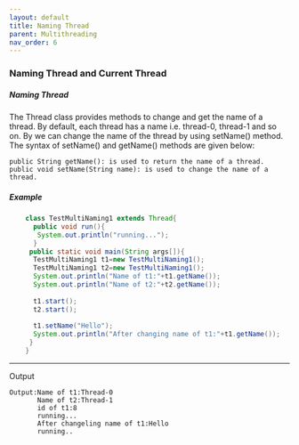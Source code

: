 ```yaml
---
layout: default
title: Naming Thread
parent: Multithreading
nav_order: 6
---
```

### Naming Thread and Current Thread

##### Naming Thread

The Thread class provides methods to change and get the name of a thread. By default, each thread has a name i.e. thread-0, thread-1 and so on. By we can change the name of the thread by using setName() method. The syntax of setName() and getName() methods are given below:

    public String getName(): is used to return the name of a thread.
    public void setName(String name): is used to change the name of a thread.


##### Example
```java
    class TestMultiNaming1 extends Thread{  
      public void run(){  
       System.out.println("running...");  
      }  
     public static void main(String args[]){  
      TestMultiNaming1 t1=new TestMultiNaming1();  
      TestMultiNaming1 t2=new TestMultiNaming1();  
      System.out.println("Name of t1:"+t1.getName());  
      System.out.println("Name of t2:"+t2.getName());  
       
      t1.start();  
      t2.start();  
      
      t1.setName("Hello");  
      System.out.println("After changing name of t1:"+t1.getName());  
     }  
    }  
```


--------
Output
```
Output:Name of t1:Thread-0
       Name of t2:Thread-1
       id of t1:8
       running...
       After changeling name of t1:Hello
       running..
```